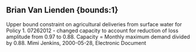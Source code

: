 ## Brian Van Lienden {bounds:1} 
Upper bound constraint on agricultural deliveries from surface water for Policy 1. 07262012 - changed capacity to account for reduction of loss amplitude from 0.97 to 0.88. Capacity = Monthly maximum demand divided by 0.88.
Mimi Jenkins, 2000-05-28, Electronic Document
